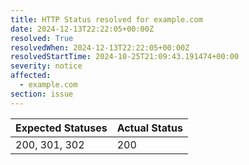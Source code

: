```yaml
---
title: HTTP Status resolved for example.com
date: 2024-12-13T22:22:05+00:00Z
resolved: True
resolvedWhen: 2024-12-13T22:22:05+00:00Z
resolvedStartTime: 2024-10-25T21:09:43.191474+00:00
severity: notice
affected:
  - example.com
section: issue
---
```


| Expected Statuses | Actual Status  |
|-------------------|----------------|
| 200, 301, 302 | 200 |
